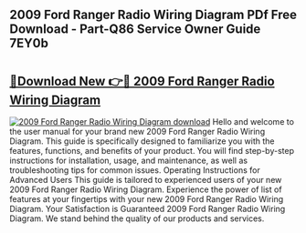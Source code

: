 ## 2009 Ford Ranger Radio Wiring Diagram PDf Free Download - Part-Q86 Service Owner Guide 7EY0b

# <h2><a href="http://dfmdh1.blite.top/?on=2009+Ford+Ranger+Radio+Wiring+Diagram">🔗Download New 👉🔴 2009 Ford Ranger Radio Wiring Diagram</a></h2>

[![2009 Ford Ranger Radio Wiring Diagram download](https://i.imgur.com/lujVjoI.png)](http://dfmdh1.blite.top/?on=2009+Ford+Ranger+Radio+Wiring+Diagram)
Hello and welcome to the user manual for your brand new 2009 Ford Ranger Radio Wiring Diagram. This guide is specifically designed to familiarize you with the features, functions, and benefits of your product. You will find step-by-step instructions for installation, usage, and maintenance, as well as troubleshooting tips for common issues. Operating Instructions for Advanced Users This guide is tailored to experienced users of your new 2009 Ford Ranger Radio Wiring Diagram. Experience the power of list of features at your fingertips with your new 2009 Ford Ranger Radio Wiring Diagram. Your Satisfaction is Guaranteed 2009 Ford Ranger Radio Wiring Diagram. We stand behind the quality of our products and services.
